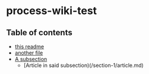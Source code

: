 # process-wiki-test

## Table of contents

* [this readme](README.md)
* [another file](another.md)
* [A subsection](/section-1)
  - [Article in said subsection)(/section-1/article.md)
